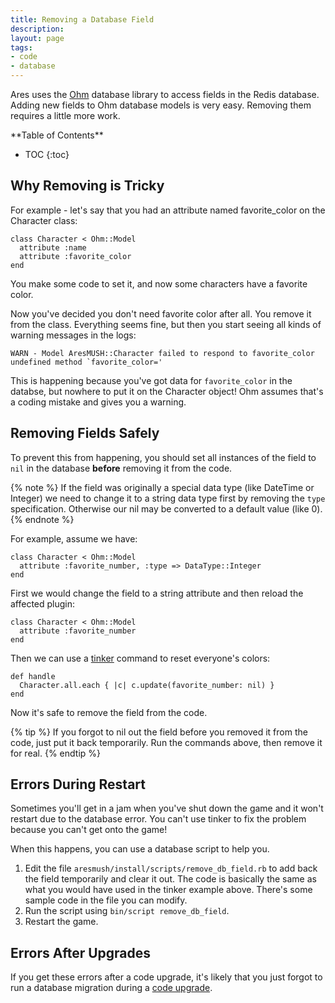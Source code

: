 ```yaml
---
title: Removing a Database Field
description:
layout: page
tags: 
- code
- database
---
```


Ares uses the [Ohm](http://ohm.keyvalue.org/) database library to access fields in the Redis database.  Adding new fields to Ohm database models is very easy.  Removing them requires a little more work.

<div id="inline_toc" markdown="1">
**Table of Contents**

* TOC
{:toc}
</div>

## Why Removing is Tricky

For example - let's say that you had an attribute named favorite_color on the Character class:

    class Character < Ohm::Model
      attribute :name
      attribute :favorite_color
    end

You make some code to set it, and now some characters have a favorite color.  

Now you've decided you don't need favorite color after all.   You remove it from the class.  Everything seems fine, but then you start seeing all kinds of warning messages in the logs:

    WARN - Model AresMUSH::Character failed to respond to favorite_color undefined method `favorite_color='

This is happening because you've got data for `favorite_color` in the databse, but nowhere to put it on the Character object!   Ohm assumes that's a coding mistake and gives you a warning.

## Removing Fields Safely

To prevent this from happening, you should set all instances of the field to `nil` in the database **before** removing it from the code.

{% note %} 
If the field was originally a special data type (like DateTime or Integer) we need to change it to a string data type first by removing the `type` specification.  Otherwise our nil may be converted to a default value (like 0).
{% endnote %}

For example, assume we have:

    class Character < Ohm::Model
      attribute :favorite_number, :type => DataType::Integer
    end

First we would change the field to a string attribute and then reload the affected plugin:

    class Character < Ohm::Model
      attribute :favorite_number
    end

Then we can use a [tinker](/tutorials/code/tinker.html) command to reset everyone's colors:

    def handle
      Character.all.each { |c| c.update(favorite_number: nil) }
    end

Now it's safe to remove the field from the code.

{% tip %} 
If you forgot to nil out the field before you removed it from the code, just put it back temporarily.  Run the commands above, then remove it for real.
{% endtip %}

## Errors During Restart

Sometimes you'll get in a jam when you've shut down the game and it won't restart due to the database error.  You can't use tinker to fix the problem because you can't get onto the game!

When this happens, you can use a database script to help you.

1. Edit the file `aresmush/install/scripts/remove_db_field.rb` to add back the field temporarily and clear it out. The code is basically the same as what you would have used in the tinker example above.  There's some sample code in the file you can modify.
2. Run the script using `bin/script remove_db_field`.
3. Restart the game.

## Errors After Upgrades

If you get these errors after a code upgrade, it's likely that you just forgot to run a database migration during a [code upgrade](/tutorials/manage/upgrades.html).
